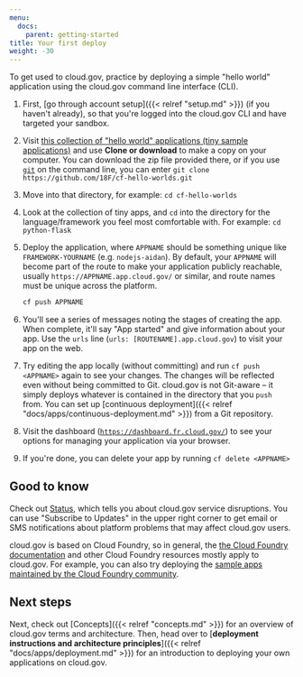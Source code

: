 ```yaml
---
menu:
  docs:
    parent: getting-started
title: Your first deploy
weight: -30
---
```


To get used to cloud.gov, practice by deploying a simple "hello world" application using the cloud.gov command line interface (CLI).

1. First, [go through account setup]({{< relref "setup.md" >}}) (if you haven't already), so that you're logged into the cloud.gov CLI and have targeted your sandbox.
1. Visit [this collection of "hello world" applications (tiny sample applications)](https://github.com/18F/cf-hello-worlds) and use **Clone or download** to make a copy on your computer. You can download the zip file provided there, or if you use [`git`](https://git-scm.com/) on the command line, you can enter `git clone https://github.com/18F/cf-hello-worlds.git`
1. Move into that directory, for example: `cd cf-hello-worlds`
1. Look at the collection of tiny apps, and `cd` into the directory for the language/framework you feel most comfortable with. For example: `cd python-flask`
1. Deploy the application, where `APPNAME` should be something unique like `FRAMEWORK-YOURNAME` (e.g. `nodejs-aidan`). By default, your `APPNAME` will become part of the route to make your application publicly reachable, usually `https://APPNAME.app.cloud.gov/` or similar, and route names must be unique across the platform.

    ```bash
    cf push APPNAME
    ```
1. You'll see a series of messages noting the stages of creating the app. When complete, it'll say "App started" and give information about your app. Use the `urls` line (`urls: [ROUTENAME].app.cloud.gov`) to visit your app on the web.
1. Try editing the app locally (without committing) and run `cf push <APPNAME>` again to see your changes. The changes will be reflected even without being committed to Git. cloud.gov is not Git-aware – it simply deploys whatever is contained in the directory that you `push` from. You can set up [continuous deployment]({{< relref "docs/apps/continuous-deployment.md" >}}) from a Git repository.
1. Visit the dashboard ([`https://dashboard.fr.cloud.gov/`](https://dashboard.fr.cloud.gov/)) to see your options for managing your application via your browser.
1. If you're done, you can delete your app by running `cf delete <APPNAME>`

## Good to know

Check out [Status](https://cloudgov.statuspage.io/), which tells you about cloud.gov service disruptions. You can use "Subscribe to Updates" in the upper right corner to get email or SMS notifications about platform problems that may affect cloud.gov users.

cloud.gov is based on Cloud Foundry, so in general, the [the Cloud Foundry documentation](http://docs.cloudfoundry.org) and other Cloud Foundry resources mostly apply to cloud.gov. For example, you can also try deploying the [sample apps maintained by the Cloud Foundry community](https://github.com/cloudfoundry-samples).

## Next steps

Next, check out [Concepts]({{< relref "concepts.md" >}}) for an overview of cloud.gov terms and architecture. Then, head over to [**deployment instructions and architecture principles**]({{< relref "docs/apps/deployment.md" >}}) for an introduction to deploying your own applications on cloud.gov.
